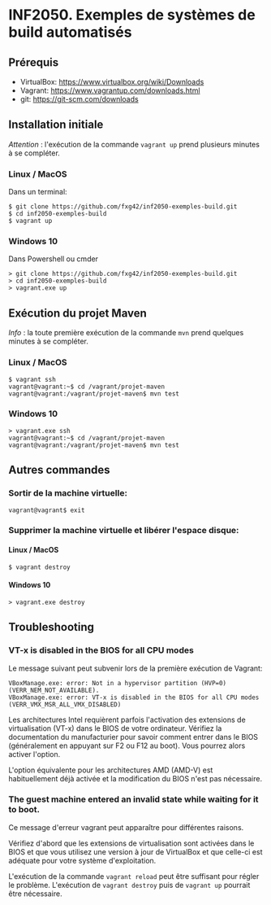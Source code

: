 # INF2050. Exemples de systèmes de build automatisés

## Prérequis

- VirtualBox: https://www.virtualbox.org/wiki/Downloads
- Vagrant: https://www.vagrantup.com/downloads.html
- git: https://git-scm.com/downloads


## Installation initiale

*Attention* : l'exécution de la commande `vagrant up` prend plusieurs minutes à se
compléter.

### Linux / MacOS

Dans un terminal:

    $ git clone https://github.com/fxg42/inf2050-exemples-build.git
    $ cd inf2050-exemples-build
    $ vagrant up

### Windows 10

Dans Powershell ou cmder

    > git clone https://github.com/fxg42/inf2050-exemples-build.git
    > cd inf2050-exemples-build
    > vagrant.exe up


## Exécution du projet Maven

*Info* : la toute première exécution de la commande `mvn` prend quelques minutes à se
compléter.

### Linux / MacOS

    $ vagrant ssh
    vagrant@vagrant:~$ cd /vagrant/projet-maven
    vagrant@vagrant:/vagrant/projet-maven$ mvn test

### Windows 10

    > vagrant.exe ssh
    vagrant@vagrant:~$ cd /vagrant/projet-maven
    vagrant@vagrant:/vagrant/projet-maven$ mvn test


## Autres commandes

### Sortir de la machine virtuelle:

    vagrant@vagrant$ exit

### Supprimer la machine virtuelle et libérer l'espace disque:

#### Linux / MacOS

    $ vagrant destroy

#### Windows 10

    > vagrant.exe destroy


## Troubleshooting

### VT-x is disabled in the BIOS for all CPU modes

Le message suivant peut subvenir lors de la première exécution de Vagrant:

    VBoxManage.exe: error: Not in a hypervisor partition (HVP=0) (VERR_NEM_NOT_AVAILABLE).
    VBoxManage.exe: error: VT-x is disabled in the BIOS for all CPU modes (VERR_VMX_MSR_ALL_VMX_DISABLED)

Les architectures Intel requièrent parfois l'activation des extensions de
virtualisation (VT-x) dans le BIOS de votre ordinateur. Vérifiez la
documentation du manufacturier pour savoir comment entrer dans le BIOS
(généralement en appuyant sur F2 ou F12 au boot). Vous pourrez alors activer
l'option.

L'option équivalente pour les architectures AMD (AMD-V) est habituellement déjà
activée et la modification du BIOS n'est pas nécessaire.


### The guest machine entered an invalid state while waiting for it to boot.

Ce message d'erreur vagrant peut apparaître pour différentes raisons.

Vérifiez d'abord que les extensions de virtualisation sont activées dans le
BIOS et que vous utilisez une version à jour de VirtualBox et que celle-ci est
adéquate pour votre système d'exploitation.

L'exécution de la commande `vagrant reload` peut être suffisant pour régler le
problème. L'exécution de `vagrant destroy` puis de `vagrant up` pourrait être
nécessaire.
